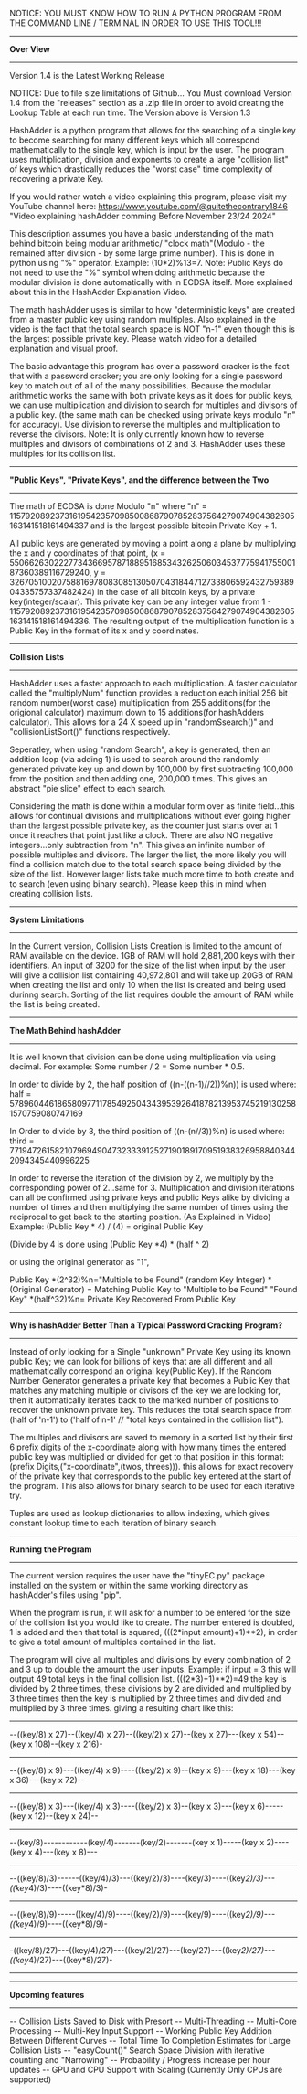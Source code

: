 
NOTICE:  YOU MUST KNOW HOW TO RUN A PYTHON PROGRAM FROM THE COMMAND LINE / TERMINAL IN ORDER TO USE THIS TOOL!!!

************
**Over View**
************
Version 1.4 is the Latest Working Release

NOTICE:
Due to file size limitations of Github...
You Must download Version 1.4 from the "releases" section as a .zip file in order to avoid creating the Lookup Table at each run time.
The Version above is Version 1.3

HashAdder is a python program that allows for the searching of a single key to become searching for many different keys which all correspond mathematically to the single key, which is input by the user.
The program uses multiplication, division and exponents to create a large "collision list" of keys which drastically reduces the "worst case" time complexity of recovering a private Key.

If you would rather watch a video explaining this program, please visit my YouTube channel here:
https://www.youtube.com/@quitethecontrary1846
"Video explaining hashAdder comming Before November 23/24 2024"

This description assumes you have a basic understanding of the math behind bitcoin being modular arithmetic/ "clock math"(Modulo - the remained after division - by some large prime number).
This is done in python using "%" operator. Example: (10*2)%13=7.
Note: Public Keys do not need to use the "%" symbol when doing arithmetic because the modular division is done automatically with in ECDSA itself. More explained about this in the HashAdder Explanation Video.

The math hashAdder uses  is similar to how "deterministic keys" are created from a master public key using random multiples.
Also explained in the video is the fact that the total search space is NOT "n-1" even though this is the largest possible private key.
Please watch video for a detailed explanation and visual proof.

The basic advantage this program has over a password cracker is the fact that with a password cracker; you are only looking for a single
password key to match out of all of the many possibilities. Because the modular arithmetic works the same with both private keys 
as it does for public keys, we can use multiplication and division to search for multiples and divisors of a public key. (the same math can
be checked using private keys modulo "n"  for accuracy). Use division to reverse the multiples and multiplication to reverse the divisors.
Note: It is only currently known how to reverse multiples and divisors of combinations of 2 and 3. HashAdder uses these multiples for its collision list.

*********************************************************************
**"Public Keys", "Private Keys", and the difference between the Two**
*********************************************************************

The math of ECDSA is done Modulo "n" where "n" = 115792089237316195423570985008687907852837564279074904382605163141518161494337 and is the largest possible bitcoin Private Key + 1.

All public keys are generated by moving a point along a plane by multiplying the x and y coordinates of that point,
(x = 55066263022277343669578718895168534326250603453777594175500187360389116729240, y = 32670510020758816978083085130507043184471273380659243275938904335757337482424) in the case of all bitcoin keys,
by a private key(integer/scalar).
This private key can be any integer value from 1 - 115792089237316195423570985008687907852837564279074904382605163141518161494336.
The resulting output of the multiplication function is a Public Key in the format of its x and y coordinates.

*******************
**Collision Lists**
*******************

HashAdder uses a faster approach to each multiplication. A faster calculator called the "multiplyNum" function provides a reduction each initial 256 bit random number(worst case) multiplication from 255 additions(for the origional calculator) maximum down to 15 additions(for hashAdders calculator). This allows for a 24 X speed up in "randomSsearch()" and "collisionListSort()" functions respectively.
 
Seperatley, when using "random Search", a key is generated, then an addition loop (via adding 1) is used to search around the randomly generated private key up and down by 100,000 by first subtracting 100,000 from the position and then adding one, 200,000 times. This gives an abstract "pie slice" effect to each search.

Considering the math is done within a modular form over as finite field...this allows for continual divisions and multiplications without ever going higher than the largest possible private key, as the counter just starts over at 1 once it reaches that point just like a clock. There are also NO negative integers...only subtraction from "n". This gives an infinite number of possible multiples and divisors.
The larger the list, the more likely you will find a collision match due to the total search space being divided by the size of the list. However larger lists take much more time to both create and to search (even using binary search).
Please keep this in mind when creating collision lists.

**********************
**System Limitations**
**********************

In the Current version, Collision Lists Creation is limited to the amount of RAM available on the device. 1GB of RAM will hold 2,881,200 keys with their identifiers.
An input of 3200 for the size of the list when input by the user will give a collision list containing 40,972,801 and will take up 20GB of RAM when creating the list and only 10 when the list is created and being used durinng search.
Sorting of the list requires double the amount of RAM while the list is being created.

*****************************
**The Math Behind hashAdder**
*****************************

It is well known that division can be done using multiplication via using decimal. For example: Some number / 2 = Some number * 0.5.

In order to divide by 2, the half position of ((n-((n-1)//2))%n)) is used where:
half = 57896044618658097711785492504343953926418782139537452191302581570759080747169

In Order to divide by 3, the third position of ((n-(n//3))%n) is used where:
third = 77194726158210796949047323339125271901891709519383269588403442094345440996225

In order to reverse the iteration of the division by 2, we multiply by the corresponding power of 2...same for 3.
Multiplication and division iterations can all be confirmed using private keys and public Keys alike by dividing a number of times and then multiplying the same number of times using the reciprocal to get back to the starting position. (As Explained in Video)
Example:
(Public Key * 4) / (4) = original Public Key

(Divide by 4 is done using (Public Key *4) * (half ^ 2)

or using the original generator as "1",

Public Key *(2^32)%n="Multiple to be Found"
(random Key Integer) *(Original Generator) = Matching Public Key to "Multiple to be Found"
"Found Key" *(half^32)%n= Private Key Recovered From Public Key

*********************************************************************
**Why is hashAdder Better Than a Typical Password Cracking Program?**
*********************************************************************

Instead of only looking for a Single "unknown" Private Key using its known public Key; we can look for billions of keys that are all different and all mathematically correspond an original key(Public Key).
If the Random Number Generator generates a private key that becomes a Public Key that matches any matching multiple or divisors of the key we are looking for, then it automatically iterates back to the marked number of positions to recover the unknown private key.
This reduces the total search space from (half of 'n-1') to ('half of n-1' // "total keys contained in the collision list").

The multiples and divisors are saved to memory in a sorted list by their first 6 prefix digits of the x-coordinate along with how many times the entered public key was multiplied or divided for get to that position in this format: (prefix Digits,("x-coordinate",(twos, threes))). this allows for exact recovery of the private key that corresponds to the public key entered at the start of the program.
This also allows for binary search to be used for each iterative try.

Tuples are used as lookup dictionaries to allow indexing, which gives constant lookup time to each iteration of binary search.

***********************
**Running the Program**
***********************

The current version requires the user have the "tinyEC.py" package installed on the system or within the same working directory as hashAdder's files using "pip".
 
When the program is run, it will ask for a number to be entered for the size of the collision list you would like to create. The number entered is doubled, 1 is added and then that total is squared, (((2*input amount)+1)**2), in order to give a total amount of multiples contained in the list.

The program will give all multiples and divisions by every combination of 2 and 3 up to double the amount the user inputs.
Example: 
if input = 3 
this will output 49 total keys in the final collision list. (((2*3)+1)**2)=49
the key is divided by 2 three times, these divisions by 2 are divided and multiplied by 3 three times
then  the key is multiplied by 2 three times and divided and multiplied by 3 three times.
giving a resulting chart like this:

****************************************************************************************************
--((key/8) x 27)--((key/4) x 27)--((key/2) x 27)--(key x 27)---(key x 54)--(key x 108)--(key x 216)-
****************************************************************************************************
--((key/8) x 9)---((key/4) x 9)----((key/2) x 9)--(key x 9)---(key x 18)---(key x 36)---(key x 72)--
****************************************************************************************************
--((key/8) x 3)---((key/4) x 3)----((key/2) x 3)--(key x 3)---(key x 6)-----(key x 12)--(key x 24)--
****************************************************************************************************
--(key/8)------------(key/4)-------(key/2)-------(key x 1)-----(key x 2)----(key x 4)---(key x 8)---
****************************************************************************************************
--((key/8)/3)------((key/4)/3)---((key/2)/3)----(key/3)----((key*2)/3)---((key*4)/3)----((key*8)/3)-
****************************************************************************************************
--((key/8)/9)-----((key/4)/9)----((key/2)/9)----(key/9)----((key*2)/9)---((key*4)/9)----((key*8)/9)-
****************************************************************************************************
-((key/8)/27)---((key/4)/27)---((key/2)/27)---(key/27)---((key*2)/27)---((key*4)/27)---((key*8)/27)-
****************************************************************************************************

*********************
**Upcoming features**
*********************

-- Collision Lists Saved to Disk with Presort
-- Multi-Threading
-- Multi-Core Processing
-- Multi-Key Input Support
-- Working Public Key Addition Between Different Curves
-- Total Time To Completion Estimates for Large Collision Lists
-- "easyCount()" Search Space Division with iterative counting and "Narrowing"
-- Probability / Progress increase per hour updates
-- GPU and CPU Support with Scaling (Currently Only CPUs are supported)
